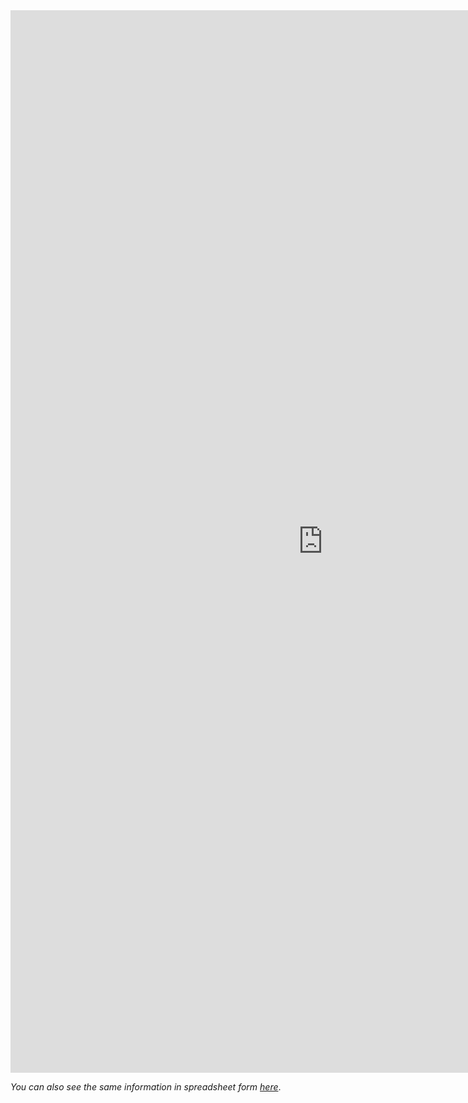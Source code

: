 <iframe seamless frameborder="0" src="https://public.tableau.com/views/Biden_Administration_Policy_Actions/Dashboard1?:embed=yes&:display_count=yes&:showVizHome=no" width = '1000' height = '1700' scrolling='no' ></iframe>



*You can also see the same information in spreadsheet form* [*here*](https://docs.google.com/spreadsheets/d/1-fpsf5ETwbPBGUgl85pAY2X2dz3MtTj4dpuXNO_qq4k/edit#gid=0).
